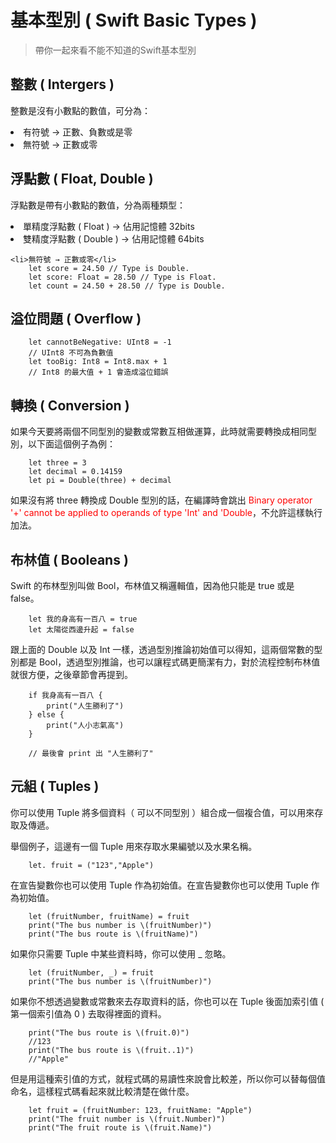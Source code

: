 #   基本型別 ( Swift Basic Types )
>   帶你一起來看不能不知道的Swift基本型別

##  整數 ( Intergers )

整數是沒有小數點的數值，可分為：
<li>有符號 → 正數、負數或是零</li>
<li>無符號 → 正數或零</li>

##  浮點數 ( Float, Double )

浮點數是帶有小數點的數值，分為兩種類型：

<li>單精度浮點數 ( Float ) → 佔用記憶體 32bits</li>
<li>雙精度浮點數 ( Double ) → 佔用記憶體 64bits</li>

```
<li>無符號 → 正數或零</li>
    let score = 24.50 // Type is Double.
    let score: Float = 28.50 // Type is Float.
    let count = 24.50 + 28.50 // Type is Double.
```

##  溢位問題 ( Overflow )

```
    let cannotBeNegative: UInt8 = -1
    // UInt8 不可為負數值
    let tooBig: Int8 = Int8.max + 1
    // Int8 的最大值 + 1 會造成溢位錯誤
```

##  轉換 ( Conversion )

如果今天要將兩個不同型別的變數或常數互相做運算，此時就需要轉換成相同型別，以下面這個例子為例：
```
    let three = 3
    let decimal = 0.14159
    let pi = Double(three) + decimal
```
如果沒有將 three 轉換成 Double 型別的話，在編譯時會跳出 
<font color=#FF0000>Binary operator '+' cannot be applied to operands of type 'Int' and 'Double</font>，不允許這樣執行加法。

##  布林值 ( Booleans )
Swift 的布林型別叫做 Bool，布林值又稱邏輯值，因為他只能是 true 或是 false。

```
    let 我的身高有一百八 = true
    let 太陽從西邊升起 = false
```

跟上面的 Double 以及 Int 一樣，透過型別推論初始值可以得知，這兩個常數的型別都是 Bool，透過型別推論，也可以讓程式碼更簡潔有力，對於流程控制布林值就很方便，之後章節會再提到。
```
    if 我身高有一百八 {
	    print("人生勝利了")
    } else {
    	print("人小志氣高")
    }
    
    // 最後會 print 出 "人生勝利了"
```

##  元組 ( Tuples )
你可以使用 Tuple 將多個資料（ 可以不同型別 ）組合成一個複合值，可以用來存取及傳遞。

舉個例子，這邊有一個 Tuple 用來存取水果編號以及水果名稱。


```
    let. fruit = ("123","Apple")
```

在宣告變數你也可以使用 Tuple 作為初始值。在宣告變數你也可以使用 Tuple 作為初始值。

```
    let (fruitNumber, fruitName) = fruit
    print("The bus number is \(fruitNumber)")
    print("The bus route is \(fruitName)")
```

如果你只需要 Tuple 中某些資料時，你可以使用 _ 忽略。


```
    let (fruitNumber, _) = fruit
    print("The bus number is \(fruitNumber)")
```

如果你不想透過變數或常數來去存取資料的話，你也可以在 Tuple 後面加索引值 ( 第一個索引值為 0 ) 去取得裡面的資料。

```
    print("The bus route is \(fruit.0)")
    //123
    print("The bus route is \(fruit..1)")
    //"Apple"
```

但是用這種索引值的方式，就程式碼的易讀性來說會比較差，所以你可以替每個值命名，這樣程式碼看起來就比較清楚在做什麼。
```
    let fruit = (fruitNumber: 123, fruitName: "Apple")
    print("The fruit number is \(fruit.Number)")
    print("The fruit route is \(fruit.Name)")
```
